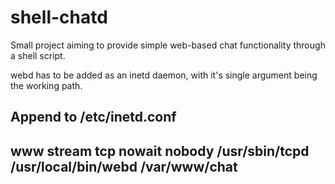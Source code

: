 shell-chatd
===========
Small project aiming to provide simple web-based chat functionality through a shell script.

webd has to be added as an inetd daemon, with it's single argument being the working path.


Append to /etc/inetd.conf
-----------
www stream tcp nowait nobody /usr/sbin/tcpd /usr/local/bin/webd /var/www/chat
-----------
